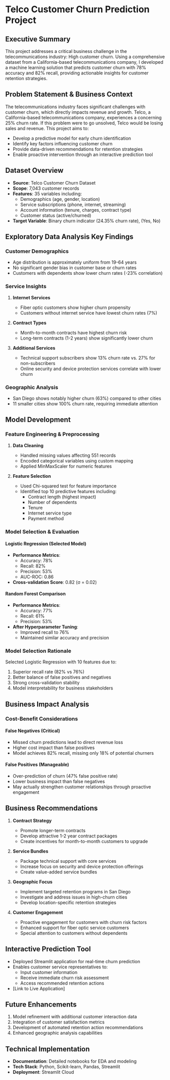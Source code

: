 # Telco Customer Churn Prediction Project

## Executive Summary
This project addresses a critical business challenge in the telecommunications industry: High customer churn. Using a comprehensive dataset from a California-based telecommunications company, I developed a machine learning solution that predicts customer churn with 78% accuracy and 82% recall, providing actionable insights for customer retention strategies.

## Problem Statement & Business Context
The telecommunications industry faces significant challenges with customer churn, which directly impacts revenue and growth. Telco, a California-based telecommunications company, experiences a concerning 25% churn rate. If this problem were to go unsolved, Telco would be losing sales and revenue. This project aims to:
- Develop a predictive model for early churn identification
- Identify key factors influencing customer churn
- Provide data-driven recommendations for retention strategies
- Enable proactive intervention through an interactive prediction tool

## Dataset Overview
- **Source**: Telco Customer Churn Dataset
- **Scope**: 7,043 customer records
- **Features**: 35 variables including:
  - Demographics (age, gender, location)
  - Service subscriptions (phone, internet, streaming)
  - Account information (tenure, charges, contract type)
  - Customer status (active/churned)
- **Target Variable**: Binary churn indicator (24.35% churn rate), (Yes, No)

## Exploratory Data Analysis Key Findings

### Customer Demographics
- Age distribution is approximately uniform from 19-64 years
- No significant gender bias in customer base or churn rates
- Customers with dependents show lower churn rates (-23% correlation)

### Service Insights
1. **Internet Services**
   - Fiber optic customers show higher churn propensity
   - Customers without internet service have lowest churn rates (7%)

2. **Contract Types**
   - Month-to-month contracts have highest churn risk
   - Long-term contracts (1-2 years) show significantly lower churn

3. **Additional Services**
   - Technical support subscribers show 13% churn rate vs. 27% for non-subscribers
   - Online security and device protection services correlate with lower churn

### Geographic Analysis
- San Diego shows notably higher churn (63%) compared to other cities
- 11 smaller cities show 100% churn rate, requiring immediate attention

## Model Development

### Feature Engineering & Preprocessing
1. **Data Cleaning**
   - Handled missing values affecting 551 records
   - Encoded categorical variables using custom mapping
   - Applied MinMaxScaler for numeric features

2. **Feature Selection**
   - Used Chi-squared test for feature importance
   - Identified top 10 predictive features including:
     - Contract length (highest impact)
     - Number of dependents
     - Tenure
     - Internet service type
     - Payment method

### Model Selection & Evaluation

#### Logistic Regression (Selected Model)
- **Performance Metrics**:
  - Accuracy: 78%
  - Recall: 82%
  - Precision: 53%
  - AUC-ROC: 0.86
- **Cross-validation Score**: 0.82 (σ = 0.02)

#### Random Forest Comparison
- **Performance Metrics**:
  - Accuracy: 77%
  - Recall: 61%
  - Precision: 53%
- **After Hyperparameter Tuning**:
  - Improved recall to 76%
  - Maintained similar accuracy and precision

### Model Selection Rationale
Selected Logistic Regression with 10 features due to:
1. Superior recall rate (82% vs 76%)
2. Better balance of false positives and negatives
3. Strong cross-validation stability
4. Model interpretability for business stakeholders

## Business Impact Analysis

### Cost-Benefit Considerations

#### False Negatives (Critical)
- Missed churn predictions lead to direct revenue loss
- Higher cost impact than false positives
- Model achieves 82% recall, missing only 18% of potential churners

#### False Positives (Manageable)
- Over-prediction of churn (47% false positive rate)
- Lower business impact than false negatives
- May actually strengthen customer relationships through proactive engagement

## Business Recommendations

1. **Contract Strategy**
   - Promote longer-term contracts
   - Develop attractive 1-2 year contract packages
   - Create incentives for month-to-month customers to upgrade

2. **Service Bundles**
   - Package technical support with core services
   - Increase focus on security and device protection offerings
   - Create value-added service bundles

3. **Geographic Focus**
   - Implement targeted retention programs in San Diego
   - Investigate and address issues in high-churn cities
   - Develop location-specific retention strategies

4. **Customer Engagement**
   - Proactive engagement for customers with churn risk factors
   - Enhanced support for fiber optic service customers
   - Special attention to customers without dependents

## Interactive Prediction Tool
- Deployed Streamlit application for real-time churn prediction
- Enables customer service representatives to:
  - Input customer information
  - Receive immediate churn risk assessment
  - Access recommended retention actions
- [Link to Live Application]

## Future Enhancements
1. Model refinement with additional customer interaction data
2. Integration of customer satisfaction metrics
3. Development of automated retention action recommendations
4. Enhanced geographic analysis capabilities

## Technical Implementation
- **Documentation**: Detailed notebooks for EDA and modeling
- **Tech Stack**: Python, Scikit-learn, Pandas, Streamlit
- **Deployment**: Streamlit Cloud
